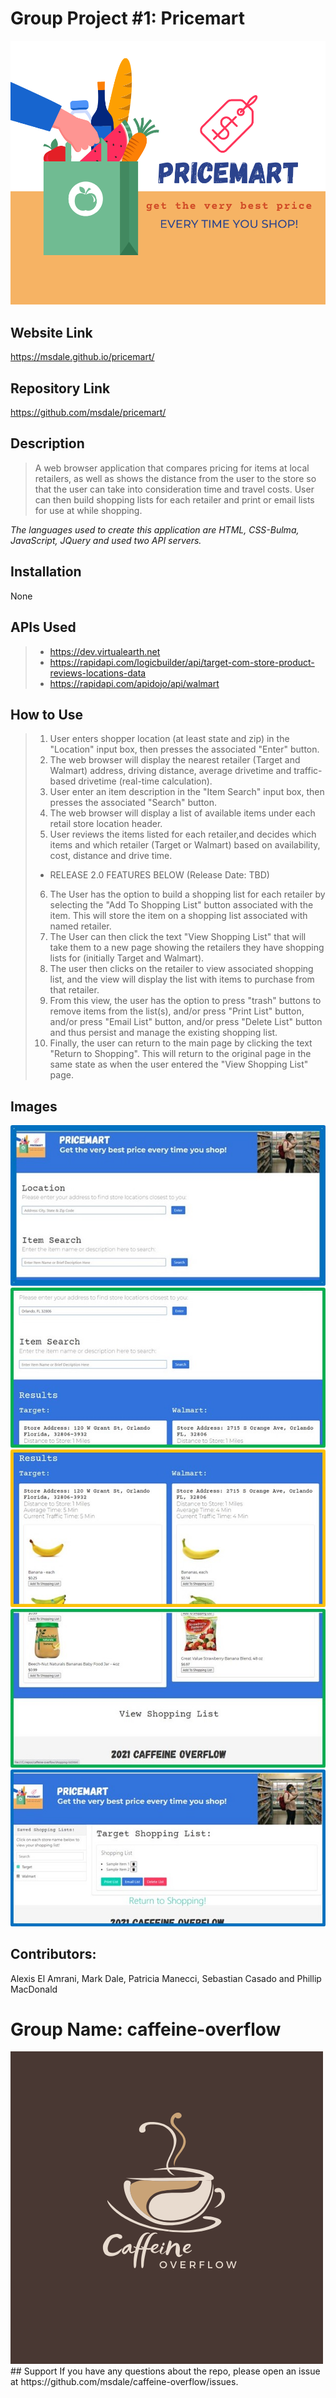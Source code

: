 # **Group Project #1: Pricemart**
<img src="assets/images/pricemart.png" alt="coffee cup"/>

## Website Link
https://msdale.github.io/pricemart/

## Repository Link
https://github.com/msdale/pricemart/

## Description
>A web browser application that compares pricing for items at local retailers, as well as shows the distance from the user to the store so that the user can take into consideration time and travel costs. User can then build shopping lists for each retailer and print or email lists for use at while shopping. 

*The languages used to create this application are HTML, CSS-Bulma, JavaScript, JQuery and used two API servers.*

## Installation
 
None

## APIs Used
>* https://dev.virtualearth.net
>* https://rapidapi.com/logicbuilder/api/target-com-store-product-reviews-locations-data
>* https://rapidapi.com/apidojo/api/walmart

## How to Use
>1. User enters shopper location (at least state and zip) in the "Location" input box, then presses the associated "Enter" button.
>2. The web browser will display the nearest retailer (Target and Walmart) address, driving distance, average drivetime and traffic-based drivetime (real-time calculation).
>3. User enter an item description in the "Item Search" input box, then presses the associated "Search" button.
>4. The web browser will display a list of available items under each retail store location header.
>5. User reviews the items listed for each retailer,and decides which items and which retailer (Target or Walmart) based on availability, cost, distance and drive time.
>* RELEASE 2.0 FEATURES BELOW (Release Date: TBD)
>6. The User has the option to build a shopping list for each retailer by selecting the "Add To Shopping List" button associated with the item. This will store the item on a shopping list associated with named retailer.
>7. The User can then click the text "View Shopping List" that will take them to a new page showing the retailers they have shopping lists for (initially Target and Walmart).
>8. The user then clicks on the retailer to view associated shopping list, and the view will display the list with items to purchase from that retailer. 
>9. From this view, the user has the option to press "trash" buttons to remove items from the list(s), and/or press "Print List" button, and/or press "Email List" button, and/or press "Delete List" button and thus persist and manage the existing shopping list.
>10. Finally, the user can return to the main page by clicking the text "Return to Shopping".  This will return to the original page in the same state as when the user entered the "View Shopping List" page.

## Images

<img src="assets/images/01-homepage%20view.jpg" alt="homepage"/>

<img src="assets/images/02-search%20function%20and%20display.jpg" alt="search and address return"/>

<img src="assets/images/03-%20search%20item%20displayed.jpg" alt="search results displayed"/>

<img src="assets/images/04-link%20to%20shopping%20list.jpg" alt="link to shopping list"/>

<img src="assets/images/05-view%20of%20shopping%20list%20page.jpg" alt="shopping list"/>

## Contributors: 
Alexis El Amrani, Mark Dale, Patricia Manecci, Sebastian Casado and Phillip MacDonald 
# Group Name:  caffeine-overflow
<img src="assets/images/caffeine-overflow.png" alt="coffee cup"/>
## Support
If you have any questions about the repo, please open an issue at https://github.com/msdale/caffeine-overflow/issues.
